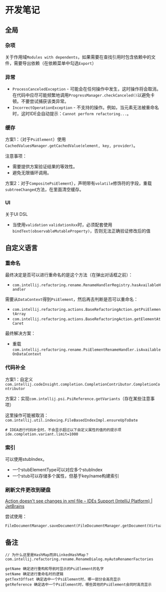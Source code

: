# 开发笔记

## 全局

### 杂项

关于作用域`Modules with dependents`，如果需要在查找引用时包含依赖中的文件，需要导出依赖（在依赖菜单中勾选`Export`）

### 异常

* `ProcessCanceledException` - 可能会在任何操作中发生，这时操作将会取消。在代码中应尽可能频繁地调用`ProgressManager.checkCanceled()`以避免卡顿。不要尝试捕获该类异常。
* `IncorrectOperationException` - 不支持的操作。例如，当元素无法被重命名时，这时IDE会自动提示：`Cannot perform refactoring...`。

### 缓存

方案1：（对于`PsiElement`）使用`CachedValuesManager.getCachedValue(element, key, provider)`。

注意事项：
* 需要提供方案验证结果的等效性。
* 避免无限循环调用。

方案2：对于`CompositePsiElement`），声明带有`volatile`修饰符的字段，重载`subtreeChanged`方法，在里面清空缓存。

### UI

关于UI DSL

* 当使用`validation` `validationXxx`时，必须配套使用`bindText(observableMutableProperty)`，否则无法正确验证修改后的值

## 自定义语言

### 重命名

最终决定是否可以进行重命名的是这个方法（在弹出对话框之前）：

* `com.intellij.refactoring.rename.RenameHandlerRegistry.hasAvailableHandler`

需要从`DataContext`得到`PsiElement`，然后再去判断是否可以重命名：

* `com.intellij.refactoring.actions.BaseRefactoringAction.getPsiElementArray`
* `com.intellij.refactoring.actions.BaseRefactoringAction.getElementAtCaret`

最终解决方案：

* 重载`com.intellij.refactoring.rename.PsiElementRenameHandler.isAvailableOnDataContext`

### 代码补全

方案1：自定义`com.intellij.codeInsight.completion.CompletionContributor.CompletionContributor`

方案2：实现`com.intellij.psi.PsiReference.getVariants`（存在某些注意事项）

这里操作可能被取消：`com.intellij.util.indexing.FileBasedIndexImpl.ensureUpToDate`

```
# IDEA进行代码补全时，不会显示超过以下自定义属性的值的的提示项
ide.completion.variant.limit=1000
```

### 索引

可以使用stubIndex。

* 一个stubElementType可以对应多个stubIndex
* 一个stub可以存储多个属性，但基于key/name构建索引

### 刷新文件更改到硬盘

[Action doesn't see changes in xml file – IDEs Support (IntelliJ Platform) | JetBrains](https://intellij-support.jetbrains.com/hc/en-us/community/posts/206791625-Action-doesn-t-see-changes-in-xml-file)

尝试使用：

```
FileDocumentManager.saveDocument(FileDocumentManager.getDocument(VirtualFile))
```

## 备注

```
// 为什么这里是HashMap而非LinkedHashMap？
com.intellij.refactoring.rename.RenameDialog.myAutoRenamerFactories
```

```
getName 确定进行重构和导航时显示的PsiElement的名字
setName 确定进行重命名时的逻辑
getTextOffset 确定选中一个PsiElement时，哪一部分会高亮显示
getReference 确定选中一个PsiElement时，哪些其他的PsiElement会同时高亮显示
```
